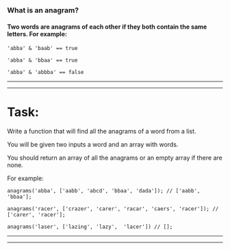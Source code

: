 ### What is an anagram?
#### Two words are anagrams of each other if they both contain the same letters. For example:
```
'abba' & 'baab' == true

'abba' & 'bbaa' == true

'abba' & 'abbba' == false
```
________________________________________________________
________________________________________________________
# Task:
Write a function that will find all the anagrams of a word from a list.

You will be given two inputs a word and an array with words.

You should return an array of all the anagrams or an empty array if there are none.

For example:
```
anagrams('abba', ['aabb', 'abcd', 'bbaa', 'dada']); // ['aabb', 'bbaa'];

anagrams('racer', ['crazer', 'carer', 'racar', 'caers', 'racer']); // ['carer', 'racer'];

anagrams('laser', ['lazing', 'lazy',  'lacer']) // [];
```
________________________________________________________
________________________________________________________
